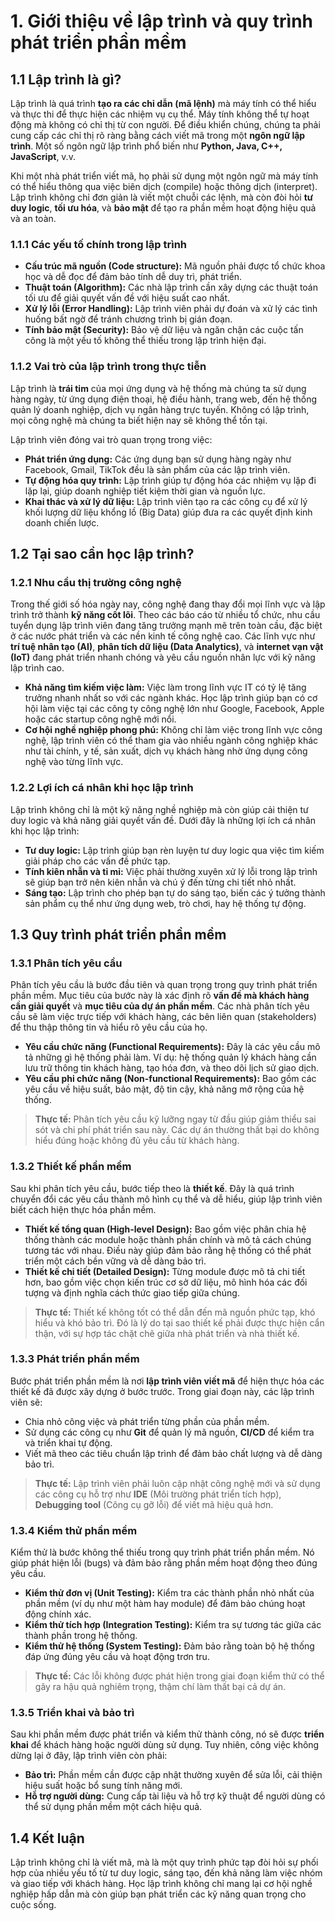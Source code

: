 # 1. Giới thiệu về lập trình và quy trình phát triển phần mềm

## 1.1 Lập trình là gì?

Lập trình là quá trình **tạo ra các chỉ dẫn (mã lệnh)** mà máy tính có thể hiểu và thực thi để thực hiện các nhiệm vụ cụ thể. Máy tính không thể tự hoạt động mà không có chỉ thị từ con người. Để điều khiển chúng, chúng ta phải cung cấp các chỉ thị rõ ràng bằng cách viết mã trong một **ngôn ngữ lập trình**. Một số ngôn ngữ lập trình phổ biến như **Python, Java, C++, JavaScript**, v.v.

Khi một nhà phát triển viết mã, họ phải sử dụng một ngôn ngữ mà máy tính có thể hiểu thông qua việc biên dịch (compile) hoặc thông dịch (interpret). Lập trình không chỉ đơn giản là viết một chuỗi các lệnh, mà còn đòi hỏi **tư duy logic**, **tối ưu hóa**, và **bảo mật** để tạo ra phần mềm hoạt động hiệu quả và an toàn.

### 1.1.1 Các yếu tố chính trong lập trình

- **Cấu trúc mã nguồn (Code structure):** Mã nguồn phải được tổ chức khoa học và dễ đọc để đảm bảo tính dễ duy trì, phát triển.
- **Thuật toán (Algorithm):** Các nhà lập trình cần xây dựng các thuật toán tối ưu để giải quyết vấn đề với hiệu suất cao nhất.
- **Xử lý lỗi (Error Handling):** Lập trình viên phải dự đoán và xử lý các tình huống bất ngờ để tránh chương trình bị gián đoạn.
- **Tính bảo mật (Security):** Bảo vệ dữ liệu và ngăn chặn các cuộc tấn công là một yếu tố không thể thiếu trong lập trình hiện đại.

### 1.1.2 Vai trò của lập trình trong thực tiễn

Lập trình là **trái tim** của mọi ứng dụng và hệ thống mà chúng ta sử dụng hàng ngày, từ ứng dụng điện thoại, hệ điều hành, trang web, đến hệ thống quản lý doanh nghiệp, dịch vụ ngân hàng trực tuyến. Không có lập trình, mọi công nghệ mà chúng ta biết hiện nay sẽ không thể tồn tại.

Lập trình viên đóng vai trò quan trọng trong việc:

- **Phát triển ứng dụng:** Các ứng dụng bạn sử dụng hàng ngày như Facebook, Gmail, TikTok đều là sản phẩm của các lập trình viên.
- **Tự động hóa quy trình:** Lập trình giúp tự động hóa các nhiệm vụ lặp đi lặp lại, giúp doanh nghiệp tiết kiệm thời gian và nguồn lực.
- **Khai thác và xử lý dữ liệu:** Lập trình viên tạo ra các công cụ để xử lý khối lượng dữ liệu khổng lồ (Big Data) giúp đưa ra các quyết định kinh doanh chiến lược.

## 1.2 Tại sao cần học lập trình?

### 1.2.1 Nhu cầu thị trường công nghệ

Trong thế giới số hóa ngày nay, công nghệ đang thay đổi mọi lĩnh vực và lập trình trở thành **kỹ năng cốt lõi**. Theo các báo cáo từ nhiều tổ chức, nhu cầu tuyển dụng lập trình viên đang tăng trưởng mạnh mẽ trên toàn cầu, đặc biệt ở các nước phát triển và các nền kinh tế công nghệ cao. Các lĩnh vực như **trí tuệ nhân tạo (AI)**, **phân tích dữ liệu (Data Analytics)**, và **internet vạn vật (IoT)** đang phát triển nhanh chóng và yêu cầu nguồn nhân lực với kỹ năng lập trình cao.

- **Khả năng tìm kiếm việc làm:** Việc làm trong lĩnh vực IT có tỷ lệ tăng trưởng nhanh nhất so với các ngành khác. Học lập trình giúp bạn có cơ hội làm việc tại các công ty công nghệ lớn như Google, Facebook, Apple hoặc các startup công nghệ mới nổi.
- **Cơ hội nghề nghiệp phong phú:** Không chỉ làm việc trong lĩnh vực công nghệ, lập trình viên có thể tham gia vào nhiều ngành công nghiệp khác như tài chính, y tế, sản xuất, dịch vụ khách hàng nhờ ứng dụng công nghệ vào từng lĩnh vực.

### 1.2.2 Lợi ích cá nhân khi học lập trình

Lập trình không chỉ là một kỹ năng nghề nghiệp mà còn giúp cải thiện tư duy logic và khả năng giải quyết vấn đề. Dưới đây là những lợi ích cá nhân khi học lập trình:

- **Tư duy logic:** Lập trình giúp bạn rèn luyện tư duy logic qua việc tìm kiếm giải pháp cho các vấn đề phức tạp.
- **Tính kiên nhẫn và tỉ mỉ:** Việc phải thường xuyên xử lý lỗi trong lập trình sẽ giúp bạn trở nên kiên nhẫn và chú ý đến từng chi tiết nhỏ nhất.
- **Sáng tạo:** Lập trình cho phép bạn tự do sáng tạo, biến các ý tưởng thành sản phẩm cụ thể như ứng dụng web, trò chơi, hay hệ thống tự động.

## 1.3 Quy trình phát triển phần mềm

### 1.3.1 Phân tích yêu cầu

Phân tích yêu cầu là bước đầu tiên và quan trọng trong quy trình phát triển phần mềm. Mục tiêu của bước này là xác định rõ **vấn đề mà khách hàng cần giải quyết** và **mục tiêu của dự án phần mềm**. Các nhà phân tích yêu cầu sẽ làm việc trực tiếp với khách hàng, các bên liên quan (stakeholders) để thu thập thông tin và hiểu rõ yêu cầu của họ.

- **Yêu cầu chức năng (Functional Requirements):** Đây là các yêu cầu mô tả những gì hệ thống phải làm. Ví dụ: hệ thống quản lý khách hàng cần lưu trữ thông tin khách hàng, tạo hóa đơn, và theo dõi lịch sử giao dịch.
- **Yêu cầu phi chức năng (Non-functional Requirements):** Bao gồm các yêu cầu về hiệu suất, bảo mật, độ tin cậy, khả năng mở rộng của hệ thống.

> **Thực tế:** Phân tích yêu cầu kỹ lưỡng ngay từ đầu giúp giảm thiểu sai sót và chi phí phát triển sau này. Các dự án thường thất bại do không hiểu đúng hoặc không đủ yêu cầu từ khách hàng.

### 1.3.2 Thiết kế phần mềm

Sau khi phân tích yêu cầu, bước tiếp theo là **thiết kế**. Đây là quá trình chuyển đổi các yêu cầu thành mô hình cụ thể và dễ hiểu, giúp lập trình viên biết cách hiện thực hóa phần mềm.

- **Thiết kế tổng quan (High-level Design):** Bao gồm việc phân chia hệ thống thành các module hoặc thành phần chính và mô tả cách chúng tương tác với nhau. Điều này giúp đảm bảo rằng hệ thống có thể phát triển một cách bền vững và dễ dàng bảo trì.
- **Thiết kế chi tiết (Detailed Design):** Từng module được mô tả chi tiết hơn, bao gồm việc chọn kiến trúc cơ sở dữ liệu, mô hình hóa các đối tượng và định nghĩa cách thức giao tiếp giữa chúng.

> **Thực tế:** Thiết kế không tốt có thể dẫn đến mã nguồn phức tạp, khó hiểu và khó bảo trì. Đó là lý do tại sao thiết kế phải được thực hiện cẩn thận, với sự hợp tác chặt chẽ giữa nhà phát triển và nhà thiết kế.

### 1.3.3 Phát triển phần mềm

Bước phát triển phần mềm là nơi **lập trình viên viết mã** để hiện thực hóa các thiết kế đã được xây dựng ở bước trước. Trong giai đoạn này, các lập trình viên sẽ:

- Chia nhỏ công việc và phát triển từng phần của phần mềm.
- Sử dụng các công cụ như **Git** để quản lý mã nguồn, **CI/CD** để kiểm tra và triển khai tự động.
- Viết mã theo các tiêu chuẩn lập trình để đảm bảo chất lượng và dễ dàng bảo trì.

> **Thực tế:** Lập trình viên phải luôn cập nhật công nghệ mới và sử dụng các công cụ hỗ trợ như **IDE** (Môi trường phát triển tích hợp), **Debugging tool** (Công cụ gỡ lỗi) để viết mã hiệu quả hơn.

### 1.3.4 Kiểm thử phần mềm

Kiểm thử là bước không thể thiếu trong quy trình phát triển phần mềm. Nó giúp phát hiện lỗi (bugs) và đảm bảo rằng phần mềm hoạt động theo đúng yêu cầu.

- **Kiểm thử đơn vị (Unit Testing):** Kiểm tra các thành phần nhỏ nhất của phần mềm (ví dụ như một hàm hay module) để đảm bảo chúng hoạt động chính xác.
- **Kiểm thử tích hợp (Integration Testing):** Kiểm tra sự tương tác giữa các thành phần trong hệ thống.
- **Kiểm thử hệ thống (System Testing):** Đảm bảo rằng toàn bộ hệ thống đáp ứng đúng yêu cầu và hoạt động trơn tru.

> **Thực tế:** Các lỗi không được phát hiện trong giai đoạn kiểm thử có thể gây ra hậu quả nghiêm trọng, thậm chí làm thất bại cả dự án.

### 1.3.5 Triển khai và bảo trì

Sau khi phần mềm được phát triển và kiểm thử thành công, nó sẽ được **triển khai** để khách hàng hoặc người dùng sử dụng. Tuy nhiên, công việc không dừng lại ở đây, lập trình viên còn phải:

- **Bảo trì:** Phần mềm cần được cập nhật thường xuyên để sửa lỗi, cải thiện hiệu suất hoặc bổ sung tính năng mới.
- **Hỗ trợ người dùng:** Cung cấp tài liệu và hỗ trợ kỹ thuật để người dùng có thể sử dụng phần mềm một cách hiệu quả.

## 1.4 Kết luận

Lập trình không chỉ là viết mã, mà là một quy trình phức tạp đòi hỏi sự phối hợp của nhiều yếu tố từ tư duy logic, sáng tạo, đến khả năng làm việc nhóm và giao tiếp với khách hàng. Học lập trình không chỉ mang lại cơ hội nghề nghiệp hấp dẫn mà còn giúp bạn phát triển các kỹ năng quan trọng cho cuộc sống.
